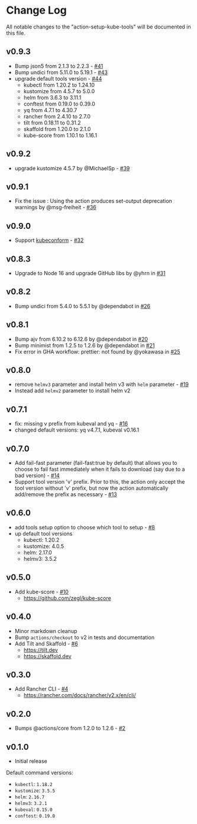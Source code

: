 # Change Log

All notable changes to the "action-setup-kube-tools" will be documented in this file.

## v0.9.3

- Bump json5 from 2.1.3 to 2.2.3 - [#41](https://github.com/yokawasa/action-setup-kube-tools/pull/41)
- Bump undici from 5.11.0 to 5.19.1 - [#43](https://github.com/yokawasa/action-setup-kube-tools/pull/43)
- upgrade default tools version - [#44](https://github.com/yokawasa/action-setup-kube-tools/pull/44)
  - kubectl from 1.20.2 to  1.24.10
  - kustomize from 4.5.7 to 5.0.0
  - helm from 3.6.3 to 3.11.1
  - conftest from 0.19.0 to 0.39.0
  - yq from 4.7.1 to 4.30.7
  - rancher from 2.4.10 to 2.7.0
  - tilt from 0.18.11 to 0.31.2 
  - skaffold from 1.20.0 to 2.1.0
  - kube-score from 1.10.1 to 1.16.1

## v0.9.2

- upgrade kustomize 4.5.7 by @MichaelSp - [#39](https://github.com/yokawasa/action-setup-kube-tools/pull/39)

## v0.9.1

- Fix the issue : Using the action produces set-output deprecation warnings by @msg-freiheit - [#36](https://github.com/yokawasa/action-setup-kube-tools/issues/36)

## v0.9.0

- Support [kubeconform](https://github.com/yannh/kubeconform) - [#32](https://github.com/yokawasa/action-setup-kube-tools/issues/32)

## v0.8.3

- Upgrade to Node 16 and upgrade GitHub libs by @yhrn in [#31](https://github.com/yokawasa/action-setup-kube-tools/pull/31)

## v0.8.2

- Bump undici from 5.4.0 to 5.5.1 by @dependabot in [#26](https://github.com/yokawasa/action-setup-kube-tools/pull/26)

## v0.8.1

- Bump ajv from 6.10.2 to 6.12.6 by @dependabot in [#20](https://github.com/yokawasa/action-setup-kube-tools/pull/20)
- Bump minimist from 1.2.5 to 1.2.6 by @dependabot in [#21](https://github.com/yokawasa/action-setup-kube-tools/pull/21)
- Fix error in GHA workflow: prettier: not found by @yokawasa in [#25](https://github.com/yokawasa/action-setup-kube-tools/pull/25)

## v0.8.0

- remove `helmv3` parameter and install helm v3 with `helm` parameter - [#19](https://github.com/yokawasa/action-setup-kube-tools/pull/19)
- Instead add `helmv2` parameter to install helm v2

## v0.7.1

- fix: missing v prefix from kubeval and yq - [#16](https://github.com/yokawasa/action-setup-kube-tools/pull/16)
- changed default versions: yq v4.7.1, kubeval v0.16.1

## v0.7.0

- Add fail-fast parameter (fail-fast:true by default) that allows you to choose to fail fast immediately when it fails to download (say due to a bad version) - [#14](https://github.com/yokawasa/action-setup-kube-tools/issues/14)
- Support tool version 'v' prefix. Prior to this, the action only accept the tool version without 'v' prefix, but now the action automatically add/remove the prefix as necessary - [#13](https://github.com/yokawasa/action-setup-kube-tools/issues/13)

## v0.6.0

- add tools setup option to choose which tool to setup - [#8](https://github.com/yokawasa/action-setup-kube-tools/issues/8)
- up default tool versions
  - kubectl: 1.20.2
  - kustomize: 4.0.5
  - helm: 2.17.0
  - helmv3: 3.5.2

## v0.5.0

- Add kube-score - [#10](https://github.com/yokawasa/action-setup-kube-tools/pull/10)
  - https://github.com/zegl/kube-score

## v0.4.0

- Minor markdown cleanup
- Bump `actions/checkout` to v2 in tests and documentation
- Add Tilt and Skaffold - [#6](https://github.com/yokawasa/action-setup-kube-tools/pull/6)
  - https://tilt.dev
  - https://skaffold.dev

## v0.3.0

- Add Rancher CLI - [#4](https://github.com/yokawasa/action-setup-kube-tools/pull/4)
  - https://rancher.com/docs/rancher/v2.x/en/cli/

## v0.2.0

- Bumps @actions/core from 1.2.0 to 1.2.6 - [#2](https://github.com/yokawasa/action-setup-kube-tools/pull/2)

## v0.1.0

- Initial release

Default command versions:
- `kubectl`: `1.18.2`
- `kustomize`: `3.5.5`
- `helm`: `2.16.7`
- `helmv3`: `3.2.1`
- `kubeval`: `0.15.0`
- `conftest`: `0.19.0`
